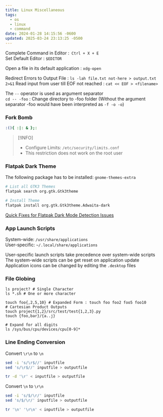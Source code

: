 ```yaml
---
title: Linux Miscellaneous
tags:
  - os
  - linux
  - command
date: 2024-01-28 14:15:56 -0600
updated: 2025-03-24 23:13:25 -0500
---
```


Complete Command in Editor :` Ctrl + X + E`  
Set Default Editor : `$EDITOR`

Open a file in its default application : `xdg-open` 

Redirect Errors to Output File : `ls -lah file.txt not-here > output.txt 2>&1`
Read input from user till EOF not reached : `cat << EOF > <filename>`

The `--` operator is used as argument separator  
`cd -- -foo` : Change directory to -foo folder (Without the argument separator -foo would have been interpreted as `-f -o -o`)

### Fork Bomb

```bash
:(){ :|: & };:
```

 > [!INFO]  
 > * Configure Limits: `/etc/security/limits.conf`
 > * This restriction does not work on the root user

### Flatpak Dark Theme

The following package has to be installed: `gnome-themes-extra`

```bash
# List all GTK3 Themes
flatpak search org.gtk.Gtk3theme

# Install Theme
flatpak install org.gtk.Gtk3theme.Adwaita-dark
```

[Quick Fixes for Flatpak Dark Mode Detection Issues](https://fariszr.com/flatpak-dark-mode-fix/)

### App Launch Scripts

System-wide: `/usr/share/applications`  
User-specific: `~/.local/share/applications`

User-specific launch scripts take precedence over system-wide scripts  
The system-wide scripts can be get reset on application update  
Application icons can be changed by editing the `.desktop` files  

### File Globing

````shell
ls project? # Single Character
ls *.sh # One or more character

touch foo{,2,5,10} # Expanded Form : touch foo foo2 foo5 foo10
# Cartesian Product Outputs
touch project{1,2}/src/test/test{1,2,3}.py
touch {foo,bar}/{a..j}

# Expand for all digits
ls /sys/bus/cpu/devices/cpu[0-9]*
````

### Line Ending Conversion

Convert `\r\n` to `\n`

```bash
sed -i 's/\r$//' inputfile
sed 's/\r$//' inputfile > outputfile

tr -d '\r' < inputfile > outputfile
```

Convert `\n` to `\r\n`

```bash
sed -i 's/$/\r/' inputfile
sed 's/$/\r/' inputfile > outputfile

tr '\n' '\r\n' < inputfile > outputfile
```
